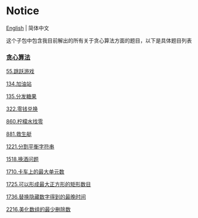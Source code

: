 # Notice
[English](https://github.com/cartoonYu/LeetCodeSolution/blob/master/src/main/java/org/LeetcodeSolution/Greedy/README.md) | 简体中文

这个子包中包含我目前解出的所有关于贪心算法方面的题目，以下是具体题目列表

### [贪心算法](https://github.com/cartoonYu/LeetCodeSolution/blob/master/src/main/java/org/LeetcodeSolution/Greedy)
[55.跳跃游戏](https://github.com/cartoonYu/LeetCodeSolution/blob/master/src/main/java/org/LeetcodeSolution/Greedy/Solution55.java)

[134.加油站](https://github.com/cartoonYu/LeetCodeSolution/blob/master/src/main/java/org/LeetcodeSolution/Greedy/Solution134.java)

[135.分发糖果](https://github.com/cartoonYu/LeetCodeSolution/blob/master/src/main/java/org/LeetcodeSolution/Greedy/Solution135.java)

[322.零钱兑换](https://github.com/cartoonYu/LeetCodeSolution/blob/master/src/main/java/org/LeetcodeSolution/Greedy/Solution322.java)

[860.柠檬水找零](https://github.com/cartoonYu/LeetCodeSolution/blob/master/src/main/java/org/LeetcodeSolution/Greedy/Solution860.java)

[881.救生艇](https://github.com/cartoonYu/LeetCodeSolution/blob/master/src/main/java/org/LeetcodeSolution/Greedy/Solution881.java)

[1221.分割平衡字符串](https://github.com/cartoonYu/LeetCodeSolution/blob/master/src/main/java/org/LeetcodeSolution/Greedy/Solution1221.java)

[1518.换酒问题](https://github.com/cartoonYu/LeetCodeSolution/blob/master/src/main/java/org/LeetcodeSolution/Greedy/Solution1518.java)

[1710.卡车上的最大单元数](https://github.com/cartoonYu/LeetCodeSolution/blob/master/src/main/java/org/LeetcodeSolution/Greedy/Solution1710.java)

[1725.可以形成最大正方形的矩形数目](https://github.com/cartoonYu/LeetCodeSolution/blob/master/src/main/java/org/LeetcodeSolution/Greedy/Solution1725.java)

[1736.替换隐藏数字得到的最晚时间](https://github.com/cartoonYu/LeetCodeSolution/blob/master/src/main/java/org/LeetcodeSolution/Greedy/Solution1736.java)

[2216.美化数组的最少删除数](https://github.com/cartoonYu/LeetCodeSolution/blob/master/src/main/java/org/LeetcodeSolution/Greedy/Solution2216.java)